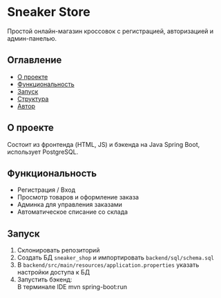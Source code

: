 # Sneaker Store

Простой онлайн-магазин кроссовок с регистрацией, авторизацией и админ-панелью.

## Оглавление
- [О проекте](#о-проекте)
- [Функциональность](#функциональность)
- [Запуск](#запуск)
- [Структура](#структура)
- [Автор](#автор)

## О проекте
Состоит из фронтенда (HTML, JS) и бэкенда на Java Spring Boot, использует PostgreSQL.

## Функциональность
- Регистрация / Вход  
- Просмотр товаров и оформление заказа  
- Админка для управления заказами  
- Автоматическое списание со склада

## Запуск
1. Склонировать репозиторий  
2. Создать БД `sneaker_shop` и импортировать `backend/sql/schema.sql`  
3. В `backend/src/main/resources/application.properties` указать настройки доступа к БД  
4. Запустить бэкенд:  
   В терминале IDE
   mvn spring-boot:run

